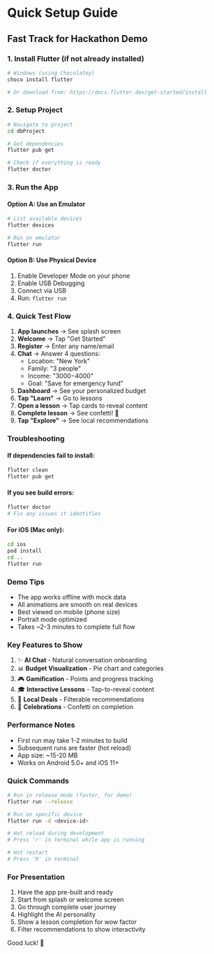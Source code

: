 # Quick Setup Guide

## Fast Track for Hackathon Demo

### 1. Install Flutter (if not already installed)
```bash
# Windows (using Chocolatey)
choco install flutter

# Or download from: https://docs.flutter.dev/get-started/install
```

### 2. Setup Project
```bash
# Navigate to project
cd dbProject

# Get dependencies
flutter pub get

# Check if everything is ready
flutter doctor
```

### 3. Run the App

#### Option A: Use an Emulator
```bash
# List available devices
flutter devices

# Run on emulator
flutter run
```

#### Option B: Use Physical Device
1. Enable Developer Mode on your phone
2. Enable USB Debugging
3. Connect via USB
4. Run: `flutter run`

### 4. Quick Test Flow

1. **App launches** → See splash screen
2. **Welcome** → Tap "Get Started"
3. **Register** → Enter any name/email
4. **Chat** → Answer 4 questions:
   - Location: "New York"
   - Family: "3 people"
   - Income: "$3000-$4000"
   - Goal: "Save for emergency fund"
5. **Dashboard** → See your personalized budget
6. **Tap "Learn"** → Go to lessons
7. **Open a lesson** → Tap cards to reveal content
8. **Complete lesson** → See confetti! 🎉
9. **Tap "Explore"** → See local recommendations

### Troubleshooting

#### If dependencies fail to install:
```bash
flutter clean
flutter pub get
```

#### If you see build errors:
```bash
flutter doctor
# Fix any issues it identifies
```

#### For iOS (Mac only):
```bash
cd ios
pod install
cd ..
flutter run
```

### Demo Tips

- The app works offline with mock data
- All animations are smooth on real devices
- Best viewed on mobile (phone size)
- Portrait mode optimized
- Takes ~2-3 minutes to complete full flow

### Key Features to Show

1. ✨ **AI Chat** - Natural conversation onboarding
2. 📊 **Budget Visualization** - Pie chart and categories
3. 🎮 **Gamification** - Points and progress tracking
4. 🎓 **Interactive Lessons** - Tap-to-reveal content
5. 📍 **Local Deals** - Filterable recommendations
6. 🎉 **Celebrations** - Confetti on completion

### Performance Notes

- First run may take 1-2 minutes to build
- Subsequent runs are faster (hot reload)
- App size: ~15-20 MB
- Works on Android 5.0+ and iOS 11+

### Quick Commands

```bash
# Run in release mode (faster, for demo)
flutter run --release

# Run on specific device
flutter run -d <device-id>

# Hot reload during development
# Press 'r' in terminal while app is running

# Hot restart
# Press 'R' in terminal
```

### For Presentation

1. Have the app pre-built and ready
2. Start from splash or welcome screen
3. Go through complete user journey
4. Highlight the AI personality
5. Show a lesson completion for wow factor
6. Filter recommendations to show interactivity

Good luck! 🚀

